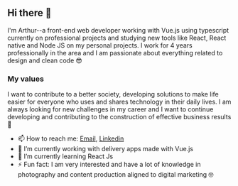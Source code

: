 ## Hi there 👋
I'm Arthur--a front-end web developer working with Vue.js using typescript currently on professional projects and studying new tools like React, React native and Node JS on my personal projects. I work for 4 years professionally in the area and I am passionate about everything related to design and clean code 😎

### My values
I want to contribute to a better society, developing solutions to make life easier for everyone who uses and shares technology in their daily lives. I am always looking for new challenges in my career and I want to continue developing and contributing to the construction of effective business results 🚀

- 📫 How to reach me: [Email](mailto:arthurgoncalvesmalheiros@gmail.com), [Linkedin](https://www.linkedin.com/in/arthurgm/)
- 🔭 I’m currently working with delivery apps made with Vue.js
- 🌱 I’m currently learning React Js
- ⚡ Fun fact: I am very interested and have a lot of knowledge in photography and content production aligned to digital marketing 🤓
